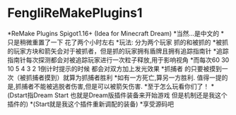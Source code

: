 # FengliReMakePlugins1
  *ReMake Plugins Spigot1.16+ (Idea for Minecraft Dream)
  *当然...是中文的
  *只是稍微重置了一下 花了两个小时左右
  *玩法: 分为两个玩家 抓的和被抓的
  *被抓的玩家方块和箭矢会对于被抓者，但是抓的玩家拥有盾牌且拥有追踪指南针
  *追踪指南针每次探测都会对被追踪玩家进行一次粒子释放,用于影响视角
  *而每次60 30 10 5 4 3 2 1倒计时提示的时候 都会对双方加上发光效果
  *抓捕者 的只要被摸到一次（被抓捕者摸到）就算为抓捕者胜利
  *如有一方死亡,算另一方胜利. 值得一提的是,抓捕者不能被逃脱者伤害,但是可以被箭矢伤害.
  *至于怎么玩看你们了！
  *(Dstart指Dream Start 也就是Dream版插件装备来开始游戏 但是机制还是我这个插件的)
  *(Start就是我这个插件重新调配的装备)
  *享受源码吧
